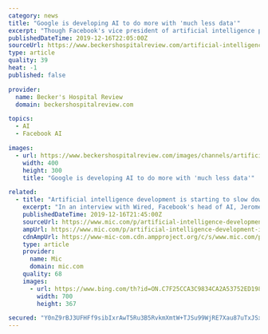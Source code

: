 ```yaml
---
category: news
title: "Google is developing AI to do more with 'much less data'"
excerpt: "Though Facebook's vice president of artificial intelligence predicted researchers attempting to scale AI solutions will soon \"hit the wall,\" the head of Google's AI research group recently countered with many ways to get through, over and around that wall. In an interview with Wired, Google's Jeff Dean, PhD, said that much of AI's potential ..."
publishedDateTime: 2019-12-16T22:05:00Z
sourceUrl: https://www.beckershospitalreview.com/artificial-intelligence/google-is-developing-ai-to-do-more-with-much-less-data.html
type: article
quality: 39
heat: -1
published: false

provider:
  name: Becker's Hospital Review
  domain: beckershospitalreview.com

topics:
  - AI
  - Facebook AI

images:
  - url: https://www.beckershospitalreview.com/images/channels/artificial-intelligence/5.jpg
    width: 400
    height: 300
    title: "Google is developing AI to do more with 'much less data'"

related:
  - title: "Artificial intelligence development is starting to slow down, Facebook head of AI says"
    excerpt: "In an interview with Wired, Facebook's head of AI, Jerome Pesenti ... Limitations to the development of processing power is already starting to slow the progress of AI and machine learning, especially since research shows that the one thing that leads to predictably better performance from AI systems is access to more computing power."
    publishedDateTime: 2019-12-16T21:45:00Z
    sourceUrl: https://www.mic.com/p/artificial-intelligence-development-is-starting-to-slow-down-facebook-head-of-ai-says-19424331
    ampUrl: https://www.mic.com/p/artificial-intelligence-development-is-starting-to-slow-down-facebook-head-of-ai-says-19424331/amp
    cdnAmpUrl: https://www-mic-com.cdn.ampproject.org/c/s/www.mic.com/p/artificial-intelligence-development-is-starting-to-slow-down-facebook-head-of-ai-says-19424331/amp
    type: article
    provider:
      name: Mic
      domain: mic.com
    quality: 68
    images:
      - url: https://www.bing.com/th?id=ON.C7F25CCA3C9834CA2A53752ED198614E
        width: 700
        height: 367

secured: "Y0nZ9rBJ3UFHFf9sibIxrAwT5Ru3B5RvkmXmtW+TJSu99WjRE7Xau87uTxJSxgbOa6wkGg3glmZi451nrLqRTKLiNcdcKI9xe/uuEhlwnsZrPjq4lnxI/MbiQskJ0/XJn/PFUsxiZdGTHP8CVi6VOP42uajbqAb1H5H3wdrG0VDTaC4wT6M/DnId0OX847OzuiNBCbdrwLoXkkSgjwHp/n6ZOhAkMnkDnNx0h0bmiEaWqaxYv7JyzmAI6tHKcFCqcaHtR6RNtJ6GiOQeATqJ3A==;AivbuO2xbgxKE894RtEpFg=="
---
```


